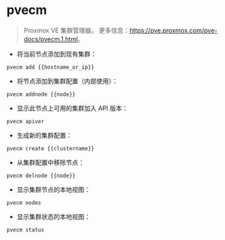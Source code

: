 # pvecm

> Proxmox VE 集群管理器。
> 更多信息：<https://pve.proxmox.com/pve-docs/pvecm.1.html>。

- 将当前节点添加到现有集群：

`pvecm add {{hostname_or_ip}}`

- 将节点添加到集群配置（内部使用）：

`pvecm addnode {{node}}`

- 显示此节点上可用的集群加入 API 版本：

`pvecm apiver`

- 生成新的集群配置：

`pvecm create {{clustername}}`

- 从集群配置中移除节点：

`pvecm delnode {{node}}`

- 显示集群节点的本地视图：

`pvecm nodes`

- 显示集群状态的本地视图：

`pvecm status`